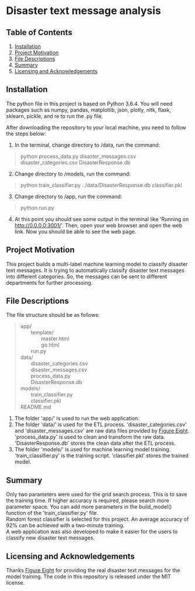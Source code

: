 # Disaster text message analysis

## Table of Contents

1. [Installation](#installation)
2. [Project Motivation](#motivation)
3. [File Descriptions](#file)
4. [Summary](#summary)
5. [Licensing and Acknowledgements](#licensing)

## Installation <a name="installation"></a>
The python file in this project is based on Python 3.6.4. You will need packages such as numpy, pandas, matplotlib, json, plotly, nltk, flask, sklearn, pickle, and re to run the .py file. 

After downloading the repository to your local machine, you  need to follow the steps below:
1. In the terminal, change directory to /data, run the command:
> python process_data.py disaster_messages.csv disaster_categories.csv DisasterResponse.db  

2. Change directory to /models, run the command:  
> python train_classifier.py ../data/DisasterResponse.db classifier.pkl  

3. Change directory to /app, run the command:  
> python run.py

4. At this point you should see some output in the terminal like 'Running on http://0.0.0.0:3001/'. Then, open your web browser and open the web link. Now you should be able to see the web page.



## Project Motivation <a name="motivation"></a>
This project builds a multi-label machine learning model to classify disaster text messages. It is trying to automatically classify disaster text messages into different categories. So, the messages can be sent to different departments for further processing. 

## File Descriptions <a name="file"></a>
The file structure should be as follows:
> app/  
&emsp;&emsp;template/  
&emsp;&emsp;&emsp;&emsp;master.html  
&emsp;&emsp;&emsp;&emsp;go.html  
&emsp;&emsp;run.py  
data/  
&emsp;&emsp;disaster_categories.csv  
&emsp;&emsp;disaster_messages.csv  
&emsp;&emsp;process_data.py  
&emsp;&emsp;DisasterResponse.db  
models/  
&emsp;&emsp;train_classifier.py  
&emsp;&emsp;classifier.pkl  
README.md  

1. The folder 'app/' is used to run the web application.
2. The folder 'data/' is used for the ETL process. 'disaster_categories.csv' and 'disaster_messages.csv' are raw data files provided by [Figure Eight](https://www.figure-eight.com/). 'process_data.py' is used to clean and transform the raw data. 'DisasterResponse.db' stores the clean data after the ETL process.
3. The folder 'models/' is used for machine learning model training. 'train_classifier.py' is the training script. 'classifier.pkl' stores the trained model.  

## Summary <a name="summary"></a>

Only two parameters were used for the grid search process. This is to save the training time. If higher accuracy is required, please search more parameter space. You can add more parameters in the build_model() function of the 'train_classifier.py' file. <br>
Random forest classifier is selected for this project. An average accuracy of 92% can be achieved with a two-minute training. <br>
A web application was also developed to make it easier for the users to classify new disaster text messages.


## Licensing and Acknowledgements <a name="Licensing"></a>
Thanks [Figure Eight](https://www.figure-eight.com/) for providing the real disaster text messages for the model training. The code in this repository is released under the MIT license. 

